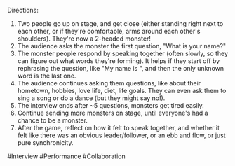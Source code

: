 Directions:
1. Two people go up on stage, and get close (either standing right next to each other, or if they're comfortable, arms around each other's shoulders). They're now a 2-headed monster!
2. The audience asks the monster the first question, "What is your name?"
3. The monster people respond by speaking together (often slowly, so they can figure out what words they're forming). It helps if they start off by rephrasing the question, like "My name is ", and then the only unknown word is the last one.
4. The audience continues asking them questions, like about their hometown, hobbies, love life, diet, life goals. They can even ask them to sing a song or do a dance (but they might say no!).
5. The interview ends after ~5 questions, monsters get tired easily.
6. Continue sending more monsters on stage, until everyone's had a chance to be a monster.
7. After the game, reflect on how it felt to speak together, and whether it felt like there was an obvious leader/follower, or an ebb and flow, or just pure synchronicity.

#Interview #Performance #Collaboration